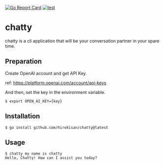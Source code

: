 [![Go Report Card](https://goreportcard.com/badge/github.com/hirokisan/chatty)](https://goreportcard.com/report/github.com/hirokisan/chatty)
[![test](https://github.com/hirokisan/chatty/actions/workflows/test.yml/badge.svg)](https://github.com/hirokisan/chatty/actions/workflows/test.yml)

# chatty

chatty is a cli application that will be your conversation partner in your spare time.

## Preparation

Create OpenAI account and get API Key.

ref: https://platform.openai.com/account/api-keys

And then, set the key in the environment variable.

```console
$ export OPEN_AI_KEY={key}
```

## Installation

```console
$ go install github.com/hirokisan/chatty@latest
```

## Usage

```console
$ chatty my name is chatty
Hello, Chatty! How can I assist you today?
```
